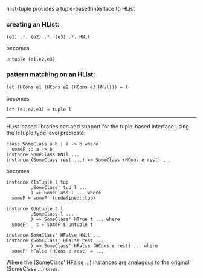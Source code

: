 hlist-tuple provides a tuple-based interface to HList

### creating an HList:

    (e1) .*. (e2) .*. (e3) .*. HNil 

becomes

    untuple (e1,e2,e3)

### pattern matching on an HList:

    let (HCons e1 (HCons e2 (HCons e3 HNil))) = l 

becomes

    let (e1,e2,e3) = tuple l

***

HList-based libraries can add support for the tuple-based interface using the IsTuple type level predicate:

    class SomeClass a b | a -> b where
      someF :: a -> b
    instance SomeClass HNil ...
    instance (SomeClass rest ...) => SomeClass (HCons e rest) ... 

becomes

    instance (IsTuple l tup
             ,SomeClass' tup l ...           
             ) => SomeClass l ... where
      someF = someF' (undefined::tup)

    instance (Untuple t l
             ,SomeClass l ...
             ) => SomeClass' HTrue t ... where 
      someF' _ t = someF $ untuple t

    instance SomeClass' HFalse HNil ...
    instance (SomeClass' HFalse rest ...
             ) => SomeClass' HFalse (HCons e rest) ... where
      someF' hFalse (HCons e rest) = ...

Where the (SomeClass' HFalse ...) instances are analagous to the original (SomeClass ...) ones.
